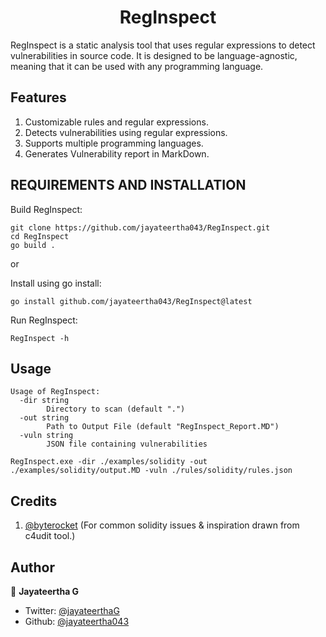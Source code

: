 <h1 align="center">RegInspect</h1>

RegInspect is a static analysis tool that uses regular expressions to detect vulnerabilities in source code. It is designed to be language-agnostic, meaning that it can be used with any programming language.

## Features
1. Customizable rules and regular expressions.
2. Detects vulnerabilities using regular expressions.
3. Supports multiple programming languages.
4. Generates Vulnerability report in MarkDown.


## REQUIREMENTS AND INSTALLATION

Build RegInspect:
```
git clone https://github.com/jayateertha043/RegInspect.git
cd RegInspect
go build .
```

or

Install using go install:

```
go install github.com/jayateertha043/RegInspect@latest
```

Run RegInspect:

```
RegInspect -h
```


## Usage

```
Usage of RegInspect:
  -dir string
        Directory to scan (default ".")
  -out string
        Path to Output File (default "RegInspect_Report.MD")
  -vuln string
        JSON file containing vulnerabilities
```

```
RegInspect.exe -dir ./examples/solidity -out ./examples/solidity/output.MD -vuln ./rules/solidity/rules.json
```


## Credits
1. [@byterocket](https://github.com/byterocket) (For common solidity issues & inspiration drawn from c4udit tool.)


## Author

👤 **Jayateertha G**

* Twitter: [@jayateerthaG](https://twitter.com/jayateerthaG)
* Github: [@jayateertha043](https://github.com/jayateertha043)
